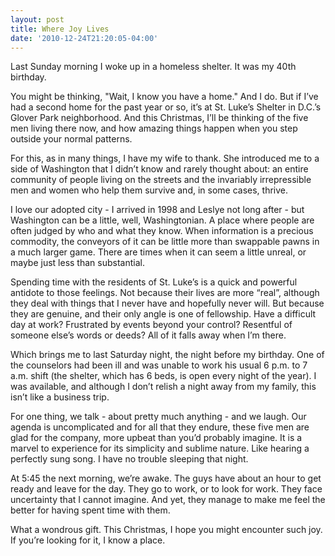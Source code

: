 ```yaml
---
layout: post
title: Where Joy Lives
date: '2010-12-24T21:20:05-04:00'
---
```


Last Sunday morning I woke up in a homeless shelter. It was my 40th birthday.

You might be thinking, "Wait, I know you have a home." And I do. But if I’ve had a second home for the past year or so, it’s at St. Luke’s Shelter in D.C.’s Glover Park neighborhood. And this Christmas, I’ll be thinking of the five men living there now, and how amazing things happen when you step outside your normal patterns.

For this, as in many things, I have my wife to thank. She introduced me to a side of Washington that I didn’t know and rarely thought about: an entire community of people living on the streets and the invariably irrepressible men and women who help them survive and, in some cases, thrive.

I love our adopted city - I arrived in 1998 and Leslye not long after - but Washington can be a little, well, Washingtonian. A place where people are often judged by who and what they know. When information is a precious commodity, the conveyors of it can be little more than swappable pawns in a much larger game. There are times when it can seem a little unreal, or maybe just less than substantial.

Spending time with the residents of St. Luke’s is a quick and powerful antidote to those feelings. Not because their lives are more “real”, although they deal with things that I never have and hopefully never will. But because they are genuine, and their only angle is one of fellowship. Have a difficult day at work? Frustrated by events beyond your control? Resentful of someone else’s words or deeds? All of it falls away when I’m there.

Which brings me to last Saturday night, the night before my birthday. One of the counselors had been ill and was unable to work his usual 6 p.m. to 7 a.m. shift (the shelter, which has 6 beds, is open every night of the year). I was available, and although I don’t relish a night away from my family, this isn’t like a business trip.

For one thing, we talk - about pretty much anything - and we laugh. Our agenda is uncomplicated and for all that they endure, these five men are glad for the company, more upbeat than you’d probably imagine. It is a marvel to experience for its simplicity and sublime nature. Like hearing a perfectly sung song. I have no trouble sleeping that night.

At 5:45 the next morning, we’re awake. The guys have about an hour to get ready and leave for the day. They go to work, or to look for work. They face uncertainty that I cannot imagine. And yet, they manage to make me feel the better for having spent time with them.

What a wondrous gift. This Christmas, I hope you might encounter such joy. If you’re looking for it, I know a place.
